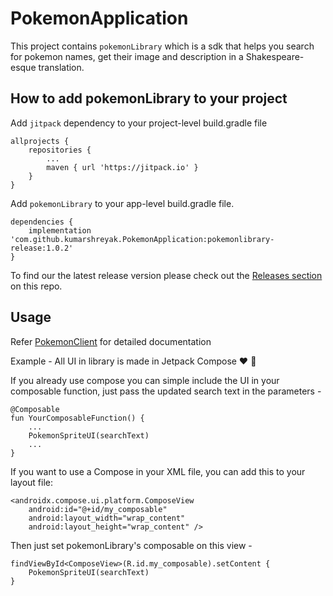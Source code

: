 # PokemonApplication
This project contains `pokemonLibrary` which is a sdk that helps you search for pokemon names, get their image and description in a Shakespeare-esque translation.

## How to add pokemonLibrary to your project
Add `jitpack` dependency to your project-level build.gradle file
```
allprojects {
	repositories {
		...
		maven { url 'https://jitpack.io' }
	}
}
```

Add `pokemonLibrary` to your app-level build.gradle file.
```
dependencies {
    implementation 'com.github.kumarshreyak.PokemonApplication:pokemonlibrary-release:1.0.2'
}
```
To find our the latest release version please check out the [Releases section](https://github.com/kumarshreyak/PokemonApplication/releases) on this repo.

## Usage
Refer [PokemonClient](https://github.com/kumarshreyak/PokemonApplication/blob/master/gfmPartial/pokemon-library/com.shrek.pokemonlibrary.client/index.md) for detailed documentation

Example - 
All UI in library is made in Jetpack Compose ❤️ 🚀

If you already use compose you can simple include the UI in your composable function, just pass the updated search text in the parameters -
```
@Composable
fun YourComposableFunction() {
	...
	PokemonSpriteUI(searchText)
	...
}
```

If you want to use a Compose in your XML file, you can add this to your layout file:
```
<androidx.compose.ui.platform.ComposeView
    android:id="@+id/my_composable"
    android:layout_width="wrap_content"
    android:layout_height="wrap_content" />
```

Then just set pokemonLibrary's composable on this view -
```
findViewById<ComposeView>(R.id.my_composable).setContent {
	PokemonSpriteUI(searchText)
}
```
